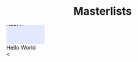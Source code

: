<!DOCTYPE html>
<html>
<head>
  <title> GO Masterlist Ex </title>
  <style> banner {width: 100%; height: 200px; background-color: #E3E8FF; color: d7fcf3; text-align: center; line-height: 200px; font-size: 2em} </style>
</head>
<body>
<h1 style="bgcolor:#e3e8ff; text-align: center;">Masterlists</h1>
  <marquee srollamount="7" bgcolor="#E3E8FF" direction="down" height="50px" width="100px" behavior="slide" loop="1"> AESPA </marquee>
  <div class="container">
        <span class="word">Hello</span>
        <span class="word">World</span>
    </div>
    <script src="script.js"></script>
  <
</body>
</html>
